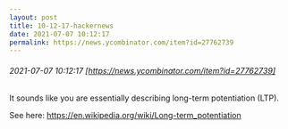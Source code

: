 ```yaml
---
layout: post
title: 10-12-17-hackernews
date: 2021-07-07 10:12:17
permalink: https://news.ycombinator.com/item?id=27762739
---
```


###### 2021-07-07 10:12:17 [https://news.ycombinator.com/item?id=27762739]
It sounds like you are essentially describing long-term potentiation (LTP).

See here: <a href="https:&#x2F;&#x2F;en.wikipedia.org&#x2F;wiki&#x2F;Long-term_potentiation" rel="nofollow">https:&#x2F;&#x2F;en.wikipedia.org&#x2F;wiki&#x2F;Long-term_potentiation</a>

